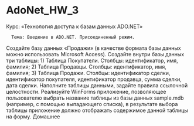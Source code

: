 # AdoNet_HW_3
Курс: «Технология доступа к базам данных ADO.NET» 
 
      Тема: Введение в ADO.NET. Присоединенный режим. 
 
Создайте базу данных «Продажи» (в качестве формата базы данных можно использовать Microsoft Access). Создайте внутри базы данных три таблицы:  1) Таблица Покупатели. Столбцы: идентификатор, имя, фамилия;  2) Таблица Продавцы. Столбцы: идентификатор, имя, фамилия;  3) Таблица Продажи. Столбцы: идентификатор сделки, идентификатор покупателя, идентификатор продавца, сумма сделки, дата сделки.  Наполните таблицы данными, задайте правила ссылочной целостности.  Реализуйте WinForms приложение, позволяющее пользователю выбрать название таблицы из базы данных sample.mdb (например, с помощью выпадающего списка), в результате выбора таблицы приложение должно отображать содержимое данной таблицы на форму. 
Домашнее 
